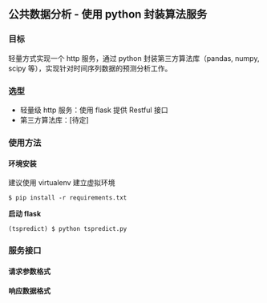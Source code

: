## 公共数据分析 - 使用 python 封装算法服务

### 目标

轻量方式实现一个 http 服务，通过 python 封装第三方算法库（pandas, numpy, scipy 等），实现针对时间序列数据的预测分析工作。

### 选型

- 轻量级 http 服务：使用 flask 提供 Restful 接口
- 第三方算法库：[待定]

### 使用方法

#### 环境安装

建议使用 virtualenv 建立虚拟环境

```
$ pip install -r requirements.txt
```

**启动 flask**

```
(tspredict) $ python tspredict.py
```

### 服务接口

#### 请求参数格式

#### 响应数据格式

